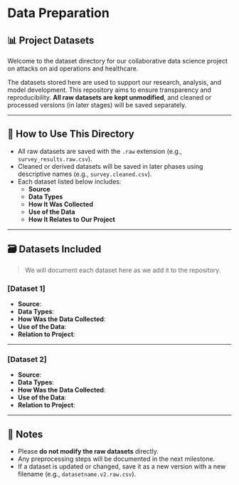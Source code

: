 # Data Preparation

## 📊 Project Datasets

Welcome to the dataset directory for our collaborative data science project on
attacks on aid operations and healthcare.

The datasets stored here are used to support our research, analysis, and model
development. This repository aims to ensure transparency and reproducibility.
**All raw datasets are kept unmodified**, and cleaned or processed versions
(in later stages) will be saved separately.

---

## 📌 How to Use This Directory

- All raw datasets are saved with the `.raw` extension
(e.g., `survey_results.raw.csv`).
- Cleaned or derived datasets will be saved in later phases using descriptive
names (e.g., `survey.cleaned.csv`).
- Each dataset listed below includes:
  - **Source**
  - **Data Types**
  - **How It Was Collected**
  - **Use of the Data**
  - **How It Relates to Our Project**

---

## 🗃️ Datasets Included

> We will document each dataset here as we add it to the repository.

### [Dataset 1]

- **Source**:
- **Data Types**:
- **How Was the Data Collected**:
- **Use of the Data**:
- **Relation to Project**:

---

### [Dataset 2]

- **Source**:
- **Data Types**:
- **How Was the Data Collected**:
- **Use of the Data**:
- **Relation to Project**:

---

## 📎 Notes

- Please **do not modify the raw datasets** directly.
- Any preprocessing steps will be documented in the next milestone.
- If a dataset is updated or changed, save it as a new version with a new
filename (e.g., `datasetname.v2.raw.csv`).

